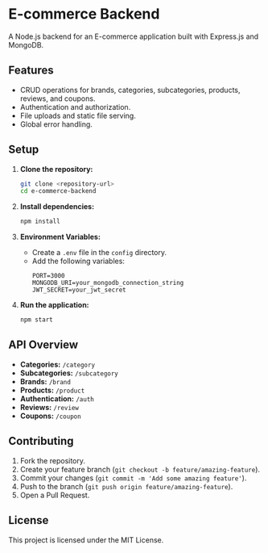 # E-commerce Backend

A Node.js backend for an E-commerce application built with Express.js and MongoDB.

## Features

- CRUD operations for brands, categories, subcategories, products, reviews, and coupons.
- Authentication and authorization.
- File uploads and static file serving.
- Global error handling.

## Setup

1. **Clone the repository:**
   ```bash
   git clone <repository-url>
   cd e-commerce-backend
   ```

2. **Install dependencies:**
   ```bash
   npm install
   ```

3. **Environment Variables:**
   - Create a `.env` file in the `config` directory.
   - Add the following variables:
     ```
     PORT=3000
     MONGODB_URI=your_mongodb_connection_string
     JWT_SECRET=your_jwt_secret
     ```

4. **Run the application:**
   ```bash
   npm start
   ```

## API Overview

- **Categories:** `/category`
- **Subcategories:** `/subcategory`
- **Brands:** `/brand`
- **Products:** `/product`
- **Authentication:** `/auth`
- **Reviews:** `/review`
- **Coupons:** `/coupon`

## Contributing

1. Fork the repository.
2. Create your feature branch (`git checkout -b feature/amazing-feature`).
3. Commit your changes (`git commit -m 'Add some amazing feature'`).
4. Push to the branch (`git push origin feature/amazing-feature`).
5. Open a Pull Request.

## License

This project is licensed under the MIT License. 
